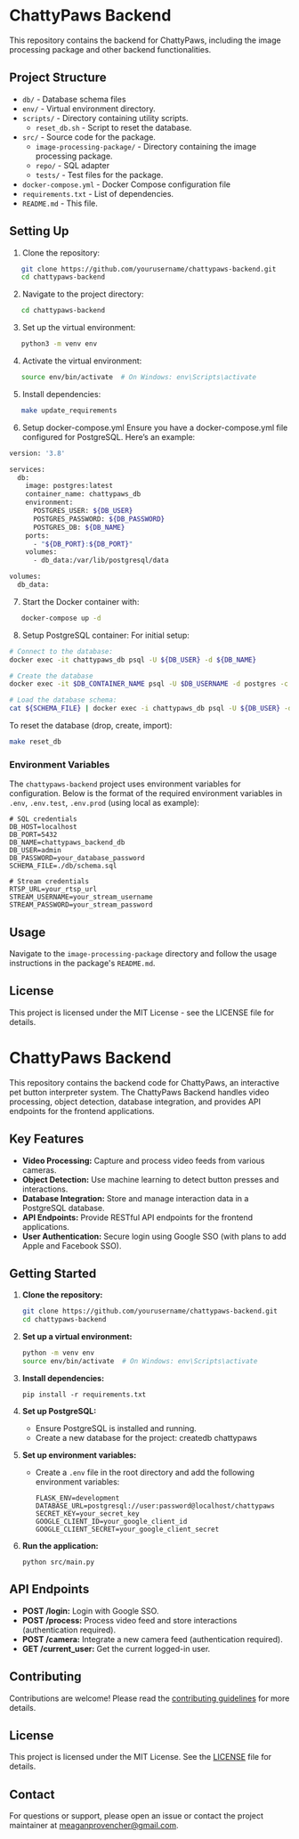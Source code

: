 # ChattyPaws Backend

This repository contains the backend for ChattyPaws, including the image processing package and other backend functionalities.

## Project Structure

- `db/` - Database schema files
- `env/` - Virtual environment directory.
- `scripts/` - Directory containing utility scripts.
  - `reset_db.sh` - Script to reset the database.
- `src/` - Source code for the package.
  - `image-processing-package/` - Directory containing the image processing package.
  - `repo/` - SQL adapter
  - `tests/` - Test files for the package.
- `docker-compose.yml` - Docker Compose configuration file
- `requirements.txt` - List of dependencies.
- `README.md` - This file.

## Setting Up

1. Clone the repository:

```sh
   git clone https://github.com/yourusername/chattypaws-backend.git
   cd chattypaws-backend
```

2. Navigate to the project directory:

```sh
   cd chattypaws-backend
```

3. Set up the virtual environment:

```sh
   python3 -m venv env
```

4. Activate the virtual environment:

```sh
   source env/bin/activate  # On Windows: env\Scripts\activate
```

5. Install dependencies:

```sh
   make update_requirements
```

6. Setup docker-compose.yml
   Ensure you have a docker-compose.yml file configured for PostgreSQL. Here’s an example:

```sh
version: '3.8'

services:
  db:
    image: postgres:latest
    container_name: chattypaws_db
    environment:
      POSTGRES_USER: ${DB_USER}
      POSTGRES_PASSWORD: ${DB_PASSWORD}
      POSTGRES_DB: ${DB_NAME}
    ports:
      - "${DB_PORT}:${DB_PORT}"
    volumes:
      - db_data:/var/lib/postgresql/data

volumes:
  db_data:

```

7. Start the Docker container with:

```sh
   docker-compose up -d
```

8. Setup PostgreSQL container:
   For initial setup:

```sh
# Connect to the database:
docker exec -it chattypaws_db psql -U ${DB_USER} -d ${DB_NAME}

# Create the database
docker exec -it $DB_CONTAINER_NAME psql -U $DB_USERNAME -d postgres -c "CREATE DATABASE $DB_DATABASE_NAME;"

# Load the database schema:
cat ${SCHEMA_FILE} | docker exec -i chattypaws_db psql -U ${DB_USER} -d ${DB_NAME}
```

To reset the database (drop, create, import):

```sh
make reset_db
```

### Environment Variables

The `chattypaws-backend` project uses environment variables for configuration. Below is the format of the required environment variables in `.env`, `.env.test`, `.env.prod` (using local as example):

```plaintext
# SQL credentials
DB_HOST=localhost
DB_PORT=5432
DB_NAME=chattypaws_backend_db
DB_USER=admin
DB_PASSWORD=your_database_password
SCHEMA_FILE=./db/schema.sql

# Stream credentials
RTSP_URL=your_rtsp_url
STREAM_USERNAME=your_stream_username
STREAM_PASSWORD=your_stream_password
```

## Usage

Navigate to the `image-processing-package` directory and follow the usage instructions in the package's `README.md`.

## License

This project is licensed under the MIT License - see the LICENSE file for details.

# ChattyPaws Backend

This repository contains the backend code for ChattyPaws, an interactive pet button interpreter system. The ChattyPaws Backend handles video processing, object detection, database integration, and provides API endpoints for the frontend applications.

## Key Features

- **Video Processing:** Capture and process video feeds from various cameras.
- **Object Detection:** Use machine learning to detect button presses and interactions.
- **Database Integration:** Store and manage interaction data in a PostgreSQL database.
- **API Endpoints:** Provide RESTful API endpoints for the frontend applications.
- **User Authentication:** Secure login using Google SSO (with plans to add Apple and Facebook SSO).

## Getting Started

1. **Clone the repository:**

   ```sh
   git clone https://github.com/yourusername/chattypaws-backend.git
   cd chattypaws-backend
   ```

2. **Set up a virtual environment:**

   ```sh
   python -m venv env
   source env/bin/activate  # On Windows: env\Scripts\activate
   ```

3. **Install dependencies:**

   ```
   pip install -r requirements.txt
   ```

4. **Set up PostgreSQL:**

   - Ensure PostgreSQL is installed and running.
   - Create a new database for the project:
     createdb chattypaws

5. **Set up environment variables:**

   - Create a `.env` file in the root directory and add the following environment variables:
     ```
     FLASK_ENV=development
     DATABASE_URL=postgresql://user:password@localhost/chattypaws
     SECRET_KEY=your_secret_key
     GOOGLE_CLIENT_ID=your_google_client_id
     GOOGLE_CLIENT_SECRET=your_google_client_secret
     ```

6. **Run the application:**
   ```
   python src/main.py
   ```

## API Endpoints

- **POST /login:** Login with Google SSO.
- **POST /process:** Process video feed and store interactions (authentication required).
- **POST /camera:** Integrate a new camera feed (authentication required).
- **GET /current_user:** Get the current logged-in user.

## Contributing

Contributions are welcome! Please read the [contributing guidelines](CONTRIBUTING.md) for more details.

## License

This project is licensed under the MIT License. See the [LICENSE](LICENSE) file for details.

## Contact

For questions or support, please open an issue or contact the project maintainer at meaganprovencher@gmail.com.
